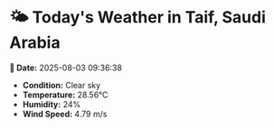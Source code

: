 # 🌤️ Today's Weather in Taif, Saudi Arabia

**📅 Date:** 2025-08-03 09:36:38

- **Condition:** Clear sky
- **Temperature:** 28.56°C
- **Humidity:** 24%
- **Wind Speed:** 4.79 m/s
